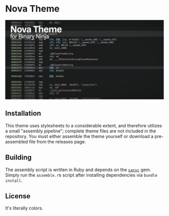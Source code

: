 # Nova Theme

![Theme Preview](banner.png)

## Installation

This theme uses stylesheets to a considerable extent, and therefore utilizes a
small "assembly pipeline"; complete theme files are not included in the
repository. You must either assemble the theme yourself or download a
pre-assembled file from the releases page.

## Building

The assembly script is written in Ruby and depends on the
[`sassc`](https://github.com/sass/sassc-ruby/) gem. Simply run the `assemble.rb`
script after installing dependencies via `bundle install`.

## License

It's literally colors.
